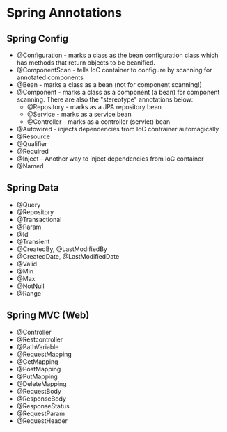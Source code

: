 # Spring Annotations

## Spring Config
 - @Configuration - marks a class as the bean configuration class which has methods that return objects to be beanified.
 - @ComponentScan - tells IoC container to configure by scanning for annotated components
 - @Bean - marks a class as a bean (not for component scanning!)
 - @Component - marks a class as a component (a bean) for component scanning. There are also the "stereotype" annotations below:
   - @Repository - marks as a JPA repository bean
   - @Service - marks as a service bean
   - @Controller - marks as a controller (servlet) bean
 - @Autowired - injects dependencies from IoC contrainer automagically
 - @Resource
 - @Qualifier
 - @Required
 - @Inject - Another way to inject dependencies from IoC container
 - @Named

## Spring Data
 - @Query
 - @Repository
 - @Transactional
 - @Param
 - @Id
 - @Transient
 - @CreatedBy, @LastModifiedBy
 - @CreatedDate, @LastModifiedDate
 - @Valid
 - @Min
 - @Max
 - @NotNull
 - @Range

## Spring MVC (Web)
 - @Controller
 - @Restcontroller
 - @PathVariable
 - @RequestMapping
 - @GetMapping
 - @PostMapping
 - @PutMapping
 - @DeleteMapping
 - @RequestBody
 - @ResponseBody
 - @ResponseStatus
 - @RequestParam
 - @RequestHeader


